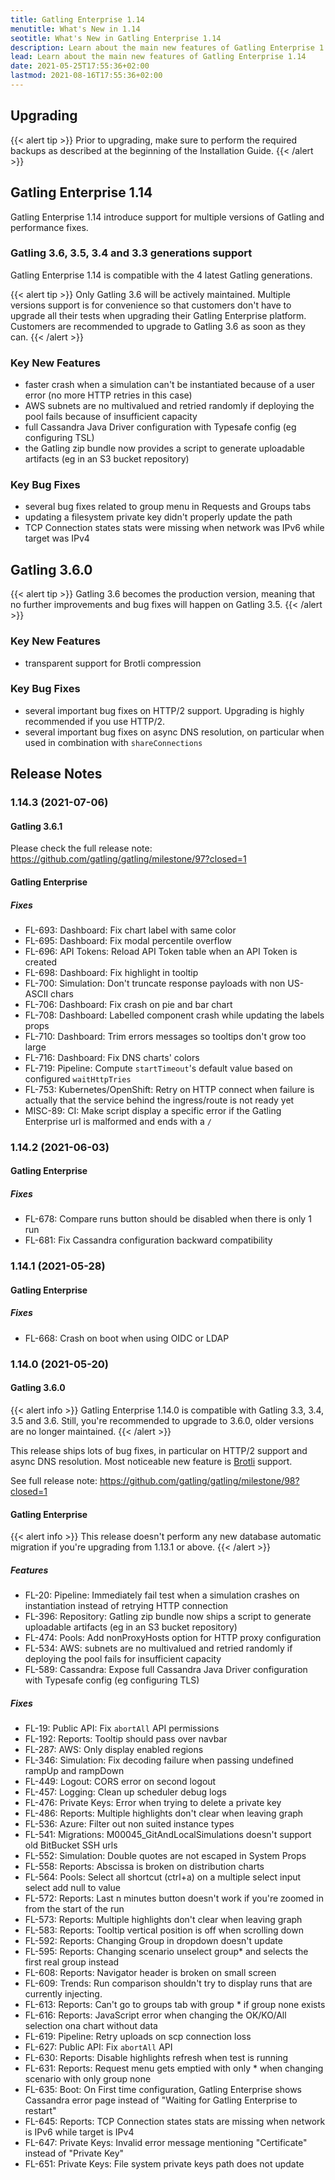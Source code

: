 ```yaml
---
title: Gatling Enterprise 1.14
menutitle: What's New in 1.14
seotitle: What's New in Gatling Enterprise 1.14
description: Learn about the main new features of Gatling Enterprise 1.14
lead: Learn about the main new features of Gatling Enterprise 1.14
date: 2021-05-25T17:55:36+02:00
lastmod: 2021-08-16T17:55:36+02:00
---
```


## Upgrading

{{< alert tip >}}
Prior to upgrading, make sure to perform the required backups as described at the beginning of the Installation Guide.
{{< /alert >}}

## Gatling Enterprise 1.14

Gatling Enterprise 1.14 introduce support for multiple versions of Gatling and performance fixes.

### Gatling 3.6, 3.5, 3.4 and 3.3 generations support

Gatling Enterprise 1.14 is compatible with the 4 latest Gatling generations.

{{< alert tip >}}
Only Gatling 3.6 will be actively maintained.
Multiple versions support is for convenience so that customers don't have to upgrade all their tests when upgrading their Gatling Enterprise platform.
Customers are recommended to upgrade to Gatling 3.6 as soon as they can.
{{< /alert >}}

### Key New Features

* faster crash when a simulation can't be instantiated because of a user error (no more HTTP retries in this case)
* AWS subnets are no multivalued and retried randomly if deploying the pool fails because of insufficient capacity
* full Cassandra Java Driver configuration with Typesafe config (eg configuring TSL)
* the Gatling zip bundle now provides a script to generate uploadable artifacts (eg in an S3 bucket repository)

### Key Bug Fixes

* several bug fixes related to group menu in Requests and Groups tabs
* updating a filesystem private key didn't properly update the path
* TCP Connection states stats were missing when network was IPv6 while target was IPv4

## Gatling 3.6.0

{{< alert tip >}}
Gatling 3.6 becomes the production version, meaning that no further improvements and bug fixes will happen on Gatling 3.5.
{{< /alert >}}

### Key New Features

* transparent support for Brotli compression

### Key Bug Fixes

* several important bug fixes on HTTP/2 support. Upgrading is highly recommended if you use HTTP/2.
* several important bug fixes on async DNS resolution, on particular when used in combination with `shareConnections`

## Release Notes

### 1.14.3 (2021-07-06)

#### Gatling 3.6.1

Please check the full release note: https://github.com/gatling/gatling/milestone/97?closed=1

#### Gatling Enterprise

##### Fixes

* FL-693: Dashboard: Fix chart label with same color
* FL-695: Dashboard: Fix modal percentile overflow
* FL-696: API Tokens: Reload API Token table when an API Token is created
* FL-698: Dashboard: Fix highlight in tooltip
* FL-700: Simulation: Don't truncate response payloads with non US-ASCII chars
* FL-706: Dashboard: Fix crash on pie and bar chart
* FL-708: Dashboard: Labelled component crash while updating the labels props
* FL-710: Dashboard: Trim errors messages so tooltips don't grow too large
* FL-716: Dashboard: Fix DNS charts' colors
* FL-719: Pipeline: Compute `startTimeout`'s default value based on configured `waitHttpTries`
* FL-753: Kubernetes/OpenShift: Retry on HTTP connect when failure is actually that the service behind the ingress/route is not ready yet
* MISC-89: CI: Make script display a specific error if the Gatling Enterprise url is malformed and ends with a `/`

### 1.14.2 (2021-06-03)

#### Gatling Enterprise

##### Fixes

* FL-678: Compare runs button should be disabled when there is only 1 run
* FL-681: Fix Cassandra configuration backward compatibility

### 1.14.1 (2021-05-28)

#### Gatling Enterprise

##### Fixes

* FL-668: Crash on boot when using OIDC or LDAP

### 1.14.0 (2021-05-20)

#### Gatling 3.6.0

{{< alert info >}}
Gatling Enterprise 1.14.0 is compatible with Gatling 3.3, 3.4, 3.5 and 3.6.
Still, you're recommended to upgrade to 3.6.0, older versions are no longer maintained.
{{< /alert >}}

This release ships lots of bug fixes, in particular on HTTP/2 support and async DNS resolution.
Most noticeable new feature is [Brotli](https://en.wikipedia.org/wiki/Brotli) support.

See full release note: https://github.com/gatling/gatling/milestone/98?closed=1

#### Gatling Enterprise

{{< alert info >}}
This release doesn't perform any new database automatic migration if you're upgrading from 1.13.1 or above.
{{< /alert >}}

##### Features

* FL-20: Pipeline: Immediately fail test when a simulation crashes on instantiation instead of retrying HTTP connection
* FL-396: Repository: Gatling zip bundle now ships a script to generate uploadable artifacts (eg in an S3 bucket repository)
* FL-474: Pools: Add nonProxyHosts option for HTTP proxy configuration
* FL-534: AWS: subnets are no multivalued and retried randomly if deploying the pool fails for insufficient capacity
* FL-589: Cassandra: Expose full Cassandra Java Driver configuration with Typesafe config (eg configuring TLS)

##### Fixes

* FL-19: Public API: Fix `abortAll` API permissions
* FL-192: Reports: Tooltip should pass over navbar
* FL-287: AWS: Only display enabled regions
* FL-346: Simulation: Fix decoding failure when passing undefined rampUp and rampDown
* FL-449: Logout: CORS error on second logout
* FL-457: Logging: Clean up scheduler debug logs
* FL-476: Private Keys: Error when trying to delete a private key
* FL-486: Reports: Multiple highlights don't clear when leaving graph
* FL-536: Azure: Filter out non suited instance types
* FL-541: Migrations: M00045_GitAndLocalSimulations doesn't support old BitBucket SSH urls
* FL-552: Simulation: Double quotes are not escaped in System Props
* FL-558: Reports: Abscissa is broken on distribution charts
* FL-564: Pools: Select all shortcut (ctrl+a) on a multiple select input select add null to value
* FL-572: Reports: Last n minutes button doesn't work if you're zoomed in from the start of the run
* FL-573: Reports: Multiple highlights don't clear when leaving graph
* FL-583: Reports: Tooltip vertical position is off when scrolling down
* FL-592: Reports: Changing Group in dropdown doesn't update
* FL-595: Reports: Changing scenario unselect group* and selects the first real group instead
* FL-608: Reports: Navigator header is broken on small screen
* FL-609: Trends: Run comparison shouldn't try to display runs that are currently injecting.
* FL-613: Reports: Can't go to groups tab with group * if group none exists
* FL-616: Reports: JavaScript error when changing the OK/KO/All selection ona chart without data
* FL-619: Pipeline: Retry uploads on scp connection loss
* FL-627: Public API: Fix `abortAll` API
* FL-630: Reports: Disable highlights refresh when test is running
* FL-631: Reports: Request menu gets emptied with only * when changing scenario with only group none
* FL-635: Boot: On First time configuration, Gatling Enterprise shows Cassandra error page instead of "Waiting for Gatling Enterprise to restart"
* FL-645: Reports:  TCP Connection states stats are missing when network is IPv6 while target is IPv4
* FL-647: Private Keys: Invalid error message mentioning "Certificate" instead of "Private Key"
* FL-651: Private Keys: File system private keys path does not update
